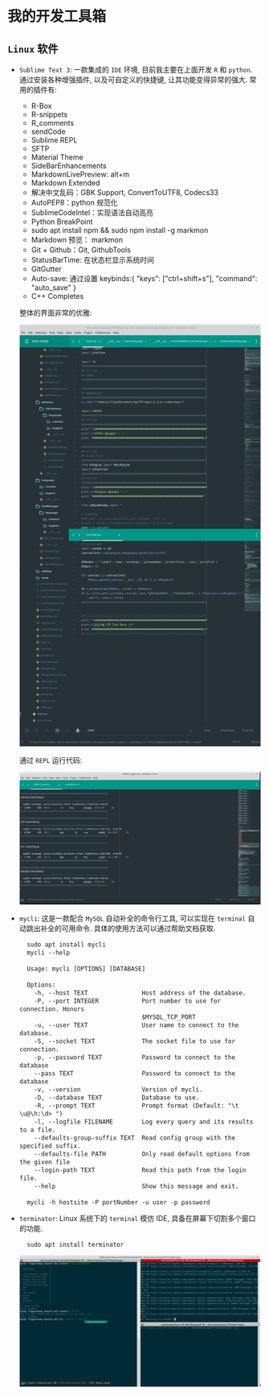 # 我的开发工具箱

## `Linux` 软件

- `Sublime Text 3`: 一款集成的 `IDE` 环境, 目前我主要在上面开发 `R` 和 `python`. 通过安装各种增强插件, 以及可自定义的快捷键, 让其功能变得异常的强大. 常用的插件有:

  - R-Box
  - R-snippets
  - R_comments
  - sendCode
  - Sublime REPL
  - SFTP
  - Material Theme
  - SideBarEnhancements
  - MarkdownLivePreview: alt+m
  - Markdown Extended 
  - 解决中文乱码：GBK Support, ConvertToUTF8, Codecs33
  - AutoPEP8：python 规范化
  - SublimeCodeIntel：实现语法自动高亮
  - Python BreakPoint
  - sudo apt install npm && sudo npm install -g markmon
  - Markdown 预览： markmon
  - Git + Github：Git, GithubTools
  - StatusBarTime: 在状态栏显示系统时间
  - GitGutter
  - Auto-save: 通过设置 keybinds:{ "keys": ["ctrl+shift+s"], "command": "auto_save" }
  - C++ Completes

  整体的界面非常的优雅:

  ![sublime](/Toolkits/pic/sublime.png)

  通过 `REPL` 运行代码:

  ![sublime_2](/Toolkits/pic/sublime_2.png)

- `mycli`: 这是一款配合 `MySQL` 自动补全的命令行工具, 可以实现在 `terminal` 自动跳出补全的可用命令. 具体的使用方法可以通过帮助文档获取.

        sudo apt install mycli
        mycli --help

        Usage: mycli [OPTIONS] [DATABASE]       

        Options:
          -h, --host TEXT               Host address of the database.
          -P, --port INTEGER            Port number to use for connection. Honors
                                        $MYSQL_TCP_PORT
          -u, --user TEXT               User name to connect to the database.
          -S, --socket TEXT             The socket file to use for connection.
          -p, --password TEXT           Password to connect to the database
          --pass TEXT                   Password to connect to the database
          -v, --version                 Version of mycli.
          -D, --database TEXT           Database to use.
          -R, --prompt TEXT             Prompt format (Default: "\t \u@\h:\d> ")
          -l, --logfile FILENAME        Log every query and its results to a file.
          --defaults-group-suffix TEXT  Read config group with the specified suffix.
          --defaults-file PATH          Only read default options from the given file
          --login-path TEXT             Read this path from the login file.
          --help                        Show this message and exit.

        mycli -h hostsite -P portNumber -u user -p password

- `terminator`: Linux 系统下的 `terminal` 模仿 IDE, 具备在屏幕下切割多个窗口的功能.

        sudo apt install terminator 

  ![terminator](/Toolkits/pic/terminator.png)
